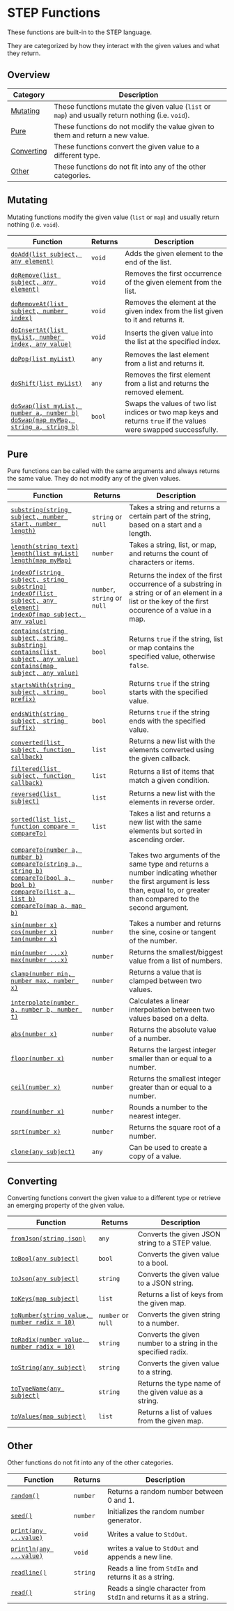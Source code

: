 # STEP Functions

These functions are built-in to the STEP language.

They are categorized by how they interact with the given values and what they return.

## Overview

| Category                  | Description                                                                                        |
|---------------------------|----------------------------------------------------------------------------------------------------|
| [Mutating](#Mutating)     | These functions mutate the given value (`list` or `map`) and usually return nothing (i.e. `void`). |
| [Pure](#Pure)             | These functions do not modify the value given to them and return a new value.                      |
| [Converting](#Converting) | These functions convert the given value to a different type.                                       |
| [Other](#Other)           | These functions do not fit into any of the other categories.                                       |

## Mutating

Mutating functions modify the given value (`list` or `map`) and usually return nothing (i.e. `void`).

| Function                                                                                                      | Returns | Description                                                                                                      |
|---------------------------------------------------------------------------------------------------------------|---------|------------------------------------------------------------------------------------------------------------------|
| [`doAdd(list subject, any element)`](./Functions/DoAdd)                                                    | `void`  | Adds the given element to the end of the list.                                                                   |
| [`doRemove(list subject, any element)`](./Functions/DoRemove)                                              | `void`  | Removes the first occurrence of the given element from the list.                                                 |
| [`doRemoveAt(list subject, number index)`](./Functions/DoRemoveAt)                                         | `void`  | Removes the element at the given index from the list given to it and returns it.                                 |
| [`doInsertAt(list myList, number index, any value)`](./Functions/DoInsertAt)                               | `void`  | Inserts the given value into the list at the specified index.                                                    |
| [`doPop(list myList)`](./Functions/DoPop)                                                                  | `any`   | Removes the last element from a list and returns it.                                                             |
| [`doShift(list myList)`](./Functions/DoShift)                                                              | `any`   | Removes the first element from a list and returns the removed element.                                           |
| [`doSwap(list myList, number a, number b)`<br>`doSwap(map myMap, string a, string b)`](./Functions/DoSwap) | `bool`  | Swaps the values of two list indices or two map keys and returns `true` if the values were swapped successfully. |

## Pure

Pure functions can be called with the same arguments and always returns the same value.
They do not modify any of the given values.

| Function                                                                                                                                                                                  | Returns                      | Description                                                                                                                                                              |
|-------------------------------------------------------------------------------------------------------------------------------------------------------------------------------------------|------------------------------|--------------------------------------------------------------------------------------------------------------------------------------------------------------------------|
| [`substring(string subject, number start, number length)`](./Functions/Substring)                                                                                                      | `string` or `null`           | Takes a string and returns a certain part of the string, based on a start and a length.                                                                                  |
| [`length(string text)`<br>`length(list myList)`<br>`length(map myMap)`](./Functions/Length)                                                                                            | `number`                     | Takes a string, list, or map, and returns the count of characters or items.                                                                                              |
| [`indexOf(string subject, string substring)`<br>`indexOf(list subject, any element)`<br>`indexOf(map subject, any value)`](./Functions/IndexOf)                                        | `number`, `string` or `null` | Returns the index of the first occurrence of a substring in a string or of an element in a list or the key of the first occurence of a value in a map.                   |
| [`contains(string subject, string substring)`<br>`contains(list subject, any value)`<br>`contains(map subject, any value)`](./Functions/Contains)                                      | `bool`                       | Returns `true` if the string, list or map contains the specified value, otherwise `false`.                                                                               |
| [`startsWith(string subject, string prefix)`](./Functions/StartsWith)                                                                                                                  | `bool`                       | Returns `true` if the string starts with the specified value.                                                                                                            |
| [`endsWith(string subject, string suffix)`](./Functions/EndsWith)                                                                                                                      | `bool`                       | Returns `true` if the string ends with the specified value.                                                                                                              |
| [`converted(list subject, function callback)`](./Functions/Converted)                                                                                                                  | `list`                       | Returns a new list with the elements converted using the given callback.                                                                                                 |
| [`filtered(list subject, function callback)`](./Functions/Filtered)                                                                                                                    | `list`                       | Returns a list of items that match a given condition.                                                                                                                    |
| [`reversed(list subject)`](./Functions/Reversed)                                                                                                                                       | `list`                       | Returns a new list with the elements in reverse order.                                                                                                                   |
| [`sorted(list list, function compare = compareTo)`](./Functions/Sorted)                                                                                                                | `list`                       | Takes a list and returns a new list with the same elements but sorted in ascending order.                                                                                |
| [`compareTo(number a, number b)`<br>`compareTo(string a, string b)`<br>`compareTo(bool a, bool b)`<br>`compareTo(list a, list b)`<br>`compareTo(map a, map b)`](./Functions/CompareTo) | `number`                     | Takes two arguments of the same type and returns a number indicating whether the first argument is less than, equal to, or greater than compared to the second argument. |
| [`sin(number x)`](./Functions/Sin)<br>[`cos(number x)`](./Functions/Cos)<br>[`tan(number x)`](./Functions/Tan)                                                                   | `number`                     | Takes a number and returns the sine, cosine or tangent of the number.                                                                                                    |
| [`min(number ...x)`](./Functions/Min)<br>[`max(number ...x)`](./Functions/Max)                                                                                                      | `number`                     | Returns the smallest/biggest value from a list of numbers.                                                                                                               |
| [`clamp(number min, number max, number x)`](./Functions/Clamp)                                                                                                                         | `number`                     | Returns a value that is clamped between two values.                                                                                                                      |
| [`interpolate(number a, number b, number t)`](./Functions/Interpolate)                                                                                                                 | `number`                     | Calculates a linear interpolation between two values based on a delta.                                                                                                   |
| [`abs(number x)`](./Functions/Abs)                                                                                                                                                     | `number`                     | Returns the absolute value of a number.                                                                                                                                  |
| [`floor(number x)`](./Functions/Floor)                                                                                                                                                 | `number`                     | Returns the largest integer smaller than or equal to a number.                                                                                                           |
| [`ceil(number x)`](./Functions/Ceil)                                                                                                                                                   | `number`                     | Returns the smallest integer greater than or equal to a number.                                                                                                          |
| [`round(number x)`](./Functions/Round)                                                                                                                                                 | `number`                     | Rounds a number to the nearest integer.                                                                                                                                  |
| [`sqrt(number x)`](./Functions/Sqrt)                                                                                                                                                   | `number`                     | Returns the square root of a number.                                                                                                                                     |
| [`clone(any subject)`](./Functions/Clone)                                                                                                                                              | `any`                        | Can be used to create a copy of a value.                                                                                                                                 |

## Converting

Converting functions convert the given value to a different type or retrieve an emerging property of the given value.

| Function                                                               | Returns            | Description                                                   |
|------------------------------------------------------------------------|--------------------|---------------------------------------------------------------|
| [`fromJson(string json)`](./Functions/FromJson)                     | `any`              | Converts the given JSON string to a STEP value.               |
| [`toBool(any subject)`](./Functions/ToBool)                         | `bool`             | Converts the given value to a bool.                           |
| [`toJson(any subject)`](./Functions/ToJson)                         | `string`           | Converts the given value to a JSON string.                    |
| [`toKeys(map subject)`](./Functions/ToKeys)                         | `list`             | Returns a list of keys from the given map.                    |
| [`toNumber(string value, number radix = 10)`](./Functions/ToNumber) | `number` or `null` | Converts the given string to a number.                        |
| [`toRadix(number value, number radix = 10)`](./Functions/ToRadix)   | `string`           | Converts the given number to a string in the specified radix. |
| [`toString(any subject)`](./Functions/ToString)                     | `string`           | Converts the given value to a string.                         |
| [`toTypeName(any subject)`](./Functions/ToTypeName)                 | `string`           | Returns the type name of the given value as a string.         |
| [`toValues(map subject)`](./Functions/ToValues)                     | `list`             | Returns a list of values from the given map.                  |

## Other

Other functions do not fit into any of the other categories.

| Function                                          | Returns  | Description                                                       |
|---------------------------------------------------|----------|-------------------------------------------------------------------|
| [`random()`](./Functions/Random)               | `number` | Returns a random number between 0 and 1.                          |
| [`seed()`](./Functions/Seed)                   | `number` | Initializes the random number generator.                          |
| [`print(any ...value)`](./Functions/Print)     | `void`   | Writes a value to `StdOut`.                                       |
| [`println(any ...value)`](./Functions/Println) | `void`   | writes a value to `StdOut` and appends a new line.                |
| [`readline()`](./Functions/Readline)           | `string` | Reads a line from `StdIn` and returns it as a string.             |
| [`read()`](./Functions/Read)                   | `string` | Reads a single character from `StdIn` and returns it as a string. |
